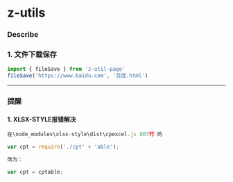 # z-utils

### Describe

### 1. 文件下载保存

``` javascript
import { fileSave } from 'z-util-page'
fileSave('https://www.baidu.com', '百度.html')
```



---
### 提醒

#### 1. XLSX-STYLE报错解决

````javascript
在\node_modules\xlsx-style\dist\cpexcel.js 807行 的

var cpt = require('./cpt' + 'able');

改为：

var cpt = cptable;
````